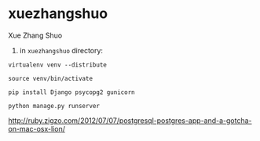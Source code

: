 xuezhangshuo
============
Xue Zhang Shuo

1. in `xuezhangshuo` directory:

```
virtualenv venv --distribute
```

```
source venv/bin/activate
```

```
pip install Django psycopg2 gunicorn
```

```
python manage.py runserver
```


http://ruby.zigzo.com/2012/07/07/postgresql-postgres-app-and-a-gotcha-on-mac-osx-lion/
